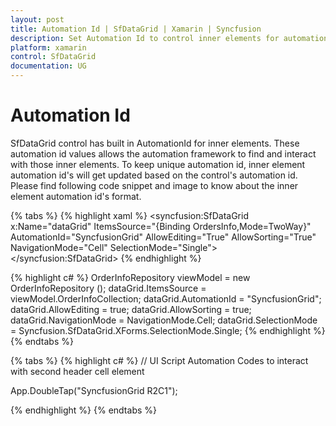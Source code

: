 ```yaml
---
layout: post
title: Automation Id | SfDataGrid | Xamarin | Syncfusion
description: Set Automation Id to control inner elements for automation framework to find and interact.
platform: xamarin
control: SfDataGrid
documentation: UG
---
```


# Automation Id

SfDataGrid control has built in AutomationId for inner elements. These automation id values allows the automation framework to find and interact with those inner elements. To keep unique automation id, inner element automation id's will get updated based on the control's automation id. Please find following code snippet and image to know about the inner element automation id's format.

{% tabs %}
{% highlight xaml %}
<syncfusion:SfDataGrid x:Name="dataGrid"
                           ItemsSource="{Binding OrdersInfo,Mode=TwoWay}"
                           AutomationId="SyncfusionGrid"
                           AllowEditing="True"
                           AllowSorting="True"
                           NavigationMode="Cell"
                           SelectionMode="Single">
    </syncfusion:SfDataGrid>
{% endhighlight %}

{% highlight c# %}
OrderInfoRepository viewModel = new OrderInfoRepository ();
dataGrid.ItemsSource = viewModel.OrderInfoCollection;
dataGrid.AutomationId = "SyncfusionGrid";
dataGrid.AllowEditing = true;
dataGrid.AllowSorting = true;
dataGrid.NavigationMode = NavigationMode.Cell;
dataGrid.SelectionMode = Syncfusion.SfDataGrid.XForms.SelectionMode.Single;
{% endhighlight %}
{% endtabs %}


{% tabs %}
{% highlight c# %}
// UI Script Automation Codes to interact with second header cell element 

App.DoubleTap("SyncfusionGrid R2C1");

{% endhighlight %}
{% endtabs %}



